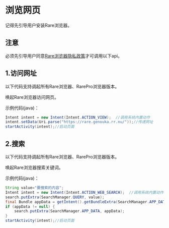 # 浏览网页
记得先引导用户安装Rare浏览器。
## 注意
必须先引导用户同意[Rare浏览器隐私政策](https://rare.genouka.rr.nu/privacy/)才可调用以下api。
## 1.访问网址
以下代码支持调起所有Rare浏览器、RarePro浏览器版本。

唤起Rare浏览器访问网页。

示例代码(java)：
```java
Intent intent = new Intent(Intent.ACTION_VIEW);  //调用系统内置动作
intent.setData(Uri.parse("https://rare.genouka.rr.nu/"));//传递网址
startActivity(intent);//启动页面
```
## 2.搜索
以下代码支持调起所有Rare浏览器、RarePro浏览器版本。

唤起Rare浏览器搜索关键词。

示例代码(java)：
```java
String value="要搜索的内容";
Intent intent = new Intent(Intent.ACTION_WEB_SEARCH);  //调用系统内置动作
search.putExtra(SearchManager.QUERY, value);
final Bundle appData = getIntent().getBundleExtra(SearchManager.APP_DATA);
if (appData != null) {
    search.putExtra(SearchManager.APP_DATA, appData);
}
startActivity(intent);//启动页面
```
